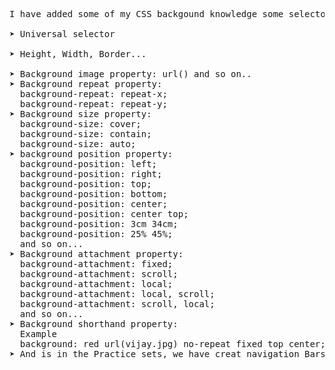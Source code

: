 <pre>
I have added some of my CSS backgound knowledge some selectors in this repository like- <br>
&#10148; Universal selector <br>
&#10148; Height, Width, Border...<br>
&#10148; Background image property: url() and so on..
&#10148; Background repeat property:
  background-repeat: repeat-x;
  background-repeat: repeat-y;
&#10148; Background size property:
  background-size: cover;
  background-size: contain;
  background-size: auto;
&#10148; background position property:
  background-position: left;
  background-position: right;
  background-position: top;
  background-position: bottom;
  background-position: center;
  background-position: center top;
  background-position: 3cm 34cm;
  background-position: 25% 45%;
  and so on...
&#10148; Background attachment property:
  background-attachment: fixed;
  background-attachment: scroll;
  background-attachment: local;
  background-attachment: local, scroll;
  background-attachment: scroll, local;
  and so on...
&#10148; Background shorthand property:
  Example
  background: red url(vijay.jpg) no-repeat fixed top center;
&#10148; And is in the Practice sets, we have creat navigation Bars, containers with background propertys and so on...
</pre>